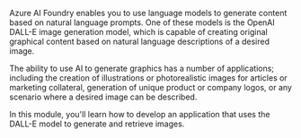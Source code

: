 Azure AI Foundry enables you to use language models to generate content based on natural language prompts. One of these models is the OpenAI DALL-E image generation model, which is capable of creating original graphical content based on natural language descriptions of a desired image.

The ability to use AI to generate graphics has a number of applications; including the creation of illustrations or photorealistic images for articles or marketing collateral, generation of unique product or company logos, or any scenario where a desired image can be described.

In this module, you'll learn how to develop an application that uses the DALL-E model to generate and retrieve images.
